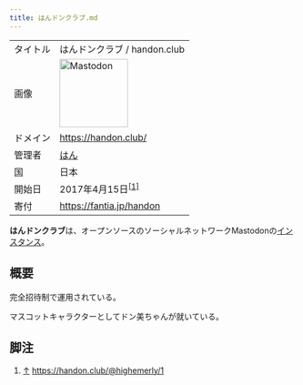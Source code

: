 ```yaml
---
title: はんドンクラブ.md
---
```

<div>

|          |                                                                                                                                                                                                                                                                                                        |
|----------|--------------------------------------------------------------------------------------------------------------------------------------------------------------------------------------------------------------------------------------------------------------------------------------------------------|
| タイトル | はんドンクラブ / handon.club                                                                                                                                                                                                                                                                           |
| 画像     | [<img src="/images/thumb/0/00/Mastodon_logo.png/120px-Mastodon_logo.png" srcset="/images/thumb/0/00/Mastodon_logo.png/180px-Mastodon_logo.png 1.5x, /images/0/00/Mastodon_logo.png 2x" width="120" height="120" alt="Mastodon" />](/%E3%83%95%E3%82%A1%E3%82%A4%E3%83%AB:Mastodon_logo.png "Mastodon") |
| ドメイン | <a href="https://handon.club/" rel="nofollow">https://handon.club/</a>                                                                                                                                                                                                                                 |
| 管理者   | <a href="https://handon.club/@highemerly" rel="nofollow">はん</a>                                                                                                                                                                                                                                      |
| 国       | 日本                                                                                                                                                                                                                                                                                                   |
| 開始日   | 2017年4月15日<sup>[\[1\]](#cite_note-1)</sup>                                                                                                                                                                                                                                                          |
| 寄付     | <a href="https://fantia.jp/handon" rel="nofollow">https://fantia.jp/handon</a>                                                                                                                                                                                                                         |

**はんドンクラブ**は、オープンソースのソーシャルネットワークMastodonの[インスタンス](/%E3%82%A4%E3%83%B3%E3%82%B9%E3%82%BF%E3%83%B3%E3%82%B9 "インスタンス")。

## 概要

完全招待制で運用されている。

マスコットキャラクターとしてドン美ちゃんが就いている。

  

## 脚注

<div>

1.  [↑](#cite_ref-1) <a href="https://handon.club/@highemerly/1" rel="nofollow">https://handon.club/@highemerly/1</a>

</div>

</div>
